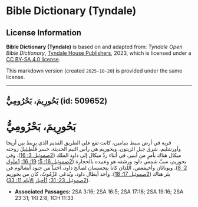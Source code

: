 # Bible Dictionary (Tyndale)

## License Information

**Bible Dictionary (Tyndale)** is based on and adapted from: _Tyndale Open Bible Dictionary_, [Tyndale House Publishers](https://tyndaleopenresources.com/), 2023, which is licensed under a [CC BY-SA 4.0 license](https://creativecommons.org/licenses/by-sa/4.0/legalcode.en).

This markdown version (created `2025-10-20`) is provided under the same license.



--------------------------------

## بَحُورِيمَ، بَحْرُومِيُّ (id: 509652)

بَحُورِيمَ، بَحْرُومِيُّ
========================

قرية في أرض سبط بنيامين، كانت تقع على الطريق القديم الذي يربط بين أريحا وأورشليم، شرق جبل الزيتون. وبحوريم هي رأس التيم الحديثة. خسر فَلْطِيئِيلَ زوجته ميكال هناك بأمرٍ من أبنير، في أثناء ردِّ ميكال إلى داود الملك ([2صموئيل 3: 16](https://ref.ly/2Sam3:16)). وفي بحوريم، سبَّ شمعي داود ورشقه هو وعبيده بالحجارة ([2صموئيل 16: 5؛](https://ref.ly/2Sam16:5) [19: 16؛](https://ref.ly/2Sam19:16) [1ملوك 2: 8](https://ref.ly/1Kgs2:8)). ويوناثان وأخيمعص، اللذان كانا يتجسسان لصالح داود، اختبآ من جنود أبشالوم في بئر هناك ([2صموئيل 17: 18](https://ref.ly/2Sam17:18)). وأحد أبطال داود، ويُدعَى عَزْمُوتُ، كان من بحوريم ([2صموئيل 23: 31؛](https://ref.ly/2Sam23:31) [1أخبار الأيام 11: 33](https://ref.ly/1Chr11:33)).

* **Associated Passages:** 2SA 3:16; 2SA 16:5; 2SA 17:18; 2SA 19:16; 2SA 23:31; 1KI 2:8; 1CH 11:33

